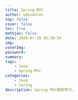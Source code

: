 ```yaml
---
title: Spring-MVC
author: edxuanlen
top: false
cover: false
toc: true
mathjax: false
date: 2020-07-18 16:30:54
img:
coverImg:
password:
summary:
tags:
    - Java
    - Spring-MVC
categories:
    - Java
    - Spring
description: Spring MVC框架学习。
---
```




